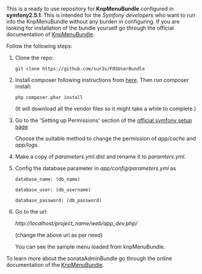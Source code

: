 This is a ready to use repository for **KnpMenuBundle** configured in **symfony2.5.1**. This is intended for the *Symfony developers* who want to run into the KnpMenuBundle without any burden in configuring. If you are looking for installation of the bundle yourself go through the official documentation of [KnpMenuBundle](https://github.com/KnpLabs/KnpMenu).

Follow the following steps:

1. Clone the repo:

    `git clone https://github.com/sur3s/FOSUserBundle`
  

2. Install composer following instructions from [here](http://getcomposer.org/). Then run composer install:
 
    `php composer.phar install`

    (It will download all the vendor files so it might take a while to complete.)

3. Go to the 'Setting up Permissions' section of the [official symfony setup page](http://symfony.com/doc/current/book/installation.html)

    Choose the suitable method to change the permission of *app/cache* and *app/logs*.

4. Make a copy of *parameters.yml.dist* and rename it to *paramters.yml*.

5. Config the database parameter in *app/config/parameters.yml* as

    `database_name: (db_name)`
    
    `database_user: (db_username)`
    
    `database_password: (db_password)`

6. Go to the url: 

    *http://localhost/project_name/web/app_dev.php/*
    
    (change the above url as per need)

    You can see the sample menu loaded from knpMenuBundle.

To learn more about the sonataAdminBundle go through the online documentation of the [KnpMenuBundle](https://github.com/KnpLabs/KnpMenu).

